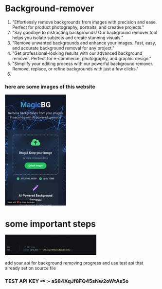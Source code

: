 # Background-remover

1. "Effortlessly remove backgrounds from images with precision and ease. Perfect for product photography, portraits, and creative projects."
2. "Say goodbye to distracting backgrounds! Our background remover tool helps you isolate subjects and create stunning visuals."
3. "Remove unwanted backgrounds and enhance your images. Fast, easy, and accurate background removal for any project."
4. "Get professional-looking results with our advanced background remover. Perfect for e-commerce, photography, and graphic design."
5. "Simplify your editing process with our powerful background remover. Remove, replace, or refine backgrounds with just a few clicks."
6. 
<h3>here are some images of this website </h3>
<img src="https://raw.githubusercontent.com/amardeveloperoffical/Background-remover/refs/heads/main/img1-readme.jpg" alt="GitHub Logo" width="200">
<h1>some important steps</h1>
<img src="https://raw.githubusercontent.com/amardeveloperoffical/Background-remover/refs/heads/main/api-readme.jpg" width="300">
<p>add your api for background removing progress and use test api that already set on source file </p>
<h3>TEST API KEY 🗝️ :- aS84XqJf8FQ45sNw2oWtAs5o</h3>

